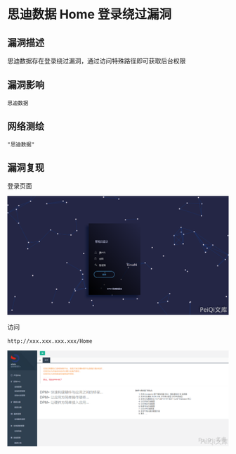 # 思迪数据 Home 登录绕过漏洞

## 漏洞描述

思迪数据存在登录绕过漏洞，通过访问特殊路径即可获取后台权限

## 漏洞影响

```
思迪数据
```

## 网络测绘

```
"思迪数据"
```

## 漏洞复现

登录页面



![](./images/202202101855808.png)



访问



```plain
http://xxx.xxx.xxx.xxx/Home
```



![](./images/202202101855833.png)